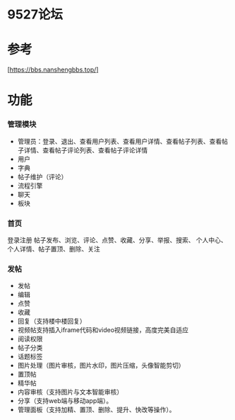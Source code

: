 # 9527论坛

# 参考
[https://bbs.nanshengbbs.top/]

# 功能
### 管理模块
  - 管理员：登录、退出、查看用户列表、查看用户详情、查看帖子列表、查看帖子详情、查看帖子评论列表、查看帖子评论详情
  - 用户
  - 字典
  - 帖子维护（评论）
  - 流程引擎
  - 聊天
  - 板块


### 首页
  登录注册
  帖子发布、浏览、评论、点赞、收藏、分享、举报、搜索、
  个人中心、个人详情、帖子置顶、删除、关注
### 发帖
  - 发帖
  - 编辑
  - 点赞
  - 收藏
  - 回复（支持楼中楼回复）
  - 视频帖支持插入iframe代码和video视频链接，高度完美自适应
  - 阅读权限
  - 帖子分类
  - 话题标签
  - 图片处理（图片审核，图片水印，图片压缩，头像智能剪切）
  - 置顶帖
  - 精华帖
  - 内容审核（支持图片与文本智能审核）
  - 分享（支持web端与移动app端）。
  - 管理面板（支持加精、置顶、删除、提升、快改等操作）。